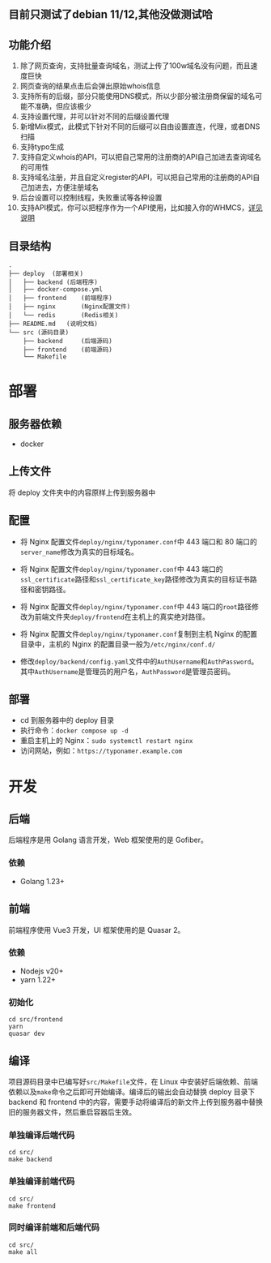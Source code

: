 ## 目前只测试了debian 11/12,其他没做测试哈

## 功能介绍
1. 除了网页查询，支持批量查询域名，测试上传了100w域名没有问题，而且速度巨快
2. 网页查询的结果点击后会弹出原始whois信息
3. 支持所有的后缀，部分只能使用DNS模式，所以少部分被注册商保留的域名可能不准确，但应该极少
4. 支持设置代理，并可以针对不同的后缀设置代理
5. 新增Mix模式，此模式下针对不同的后缀可以自由设置直连，代理，或者DNS扫描
6. 支持typo生成
7. 支持自定义whois的API，可以把自己常用的注册商的API自己加进去查询域名的可用性
8. 支持域名注册，并且自定义register的API，可以把自己常用的注册商的API自己加进去，方便注册域名
9. 后台设置可以控制线程，失败重试等各种设置
10. 支持API模式，你可以把程序作为一个API使用，比如接入你的WHMCS，[详见说明](https://github.com/WenLiCG/PowerWhois/blob/main/API%20documentation.md)

## 目录结构

```
.
├── deploy  (部署相关)
│   ├── backend (后端程序)
│   ├── docker-compose.yml
│   ├── frontend    (前端程序)
│   ├── nginx       (Nginx配置文件)
│   └── redis       (Redis相关)
├── README.md   (说明文档)
└── src (源码目录)
    ├── backend     (后端源码)
    ├── frontend    (前端源码)
    └── Makefile
```

# 部署

## 服务器依赖

- docker

## 上传文件

将 deploy 文件夹中的内容原样上传到服务器中

## 配置

- 将 Nginx 配置文件`deploy/nginx/typonamer.conf`中 443 端口和 80 端口的`server_name`修改为真实的目标域名。

- 将 Nginx 配置文件`deploy/nginx/typonamer.conf`中 443 端口的`ssl_certificate`路径和`ssl_certificate_key`路径修改为真实的目标证书路径和密钥路径。

- 将 Nginx 配置文件`deploy/nginx/typonamer.conf`中 443 端口的`root`路径修改为前端文件夹`deploy/frontend`在主机上的真实绝对路径。

- 将 Nginx 配置文件`deploy/nginx/typonamer.conf`复制到主机 Nginx 的配置目录中，主机的 Nginx 的配置目录一般为`/etc/nginx/conf.d/`

- 修改`deploy/backend/config.yaml`文件中的`AuthUsername`和`AuthPassword`。其中`AuthUsername`是管理员的用户名，`AuthPassword`是管理员密码。

## 部署

- cd 到服务器中的 deploy 目录
- 执行命令：`docker compose up -d`
- 重启主机上的 Nginx：`sudo systemctl restart nginx`
- 访问网站，例如：`https://typonamer.example.com`

# 开发

## 后端

后端程序是用 Golang 语言开发，Web 框架使用的是 Gofiber。

### 依赖

- Golang 1.23+

## 前端

前端程序使用 Vue3 开发，UI 框架使用的是 Quasar 2。

### 依赖

- Nodejs v20+
- yarn 1.22+

### 初始化

```
cd src/frontend
yarn
quasar dev
```

## 编译

项目源码目录中已编写好`src/Makefile`文件，在 Linux 中安装好后端依赖、前端依赖以及`make`命令之后即可开始编译。编译后的输出会自动替换 deploy 目录下 backend 和 frontend 中的内容，需要手动将编译后的新文件上传到服务器中替换旧的服务器文件，然后重启容器后生效。

### 单独编译后端代码

```
cd src/
make backend
```

### 单独编译前端代码

```
cd src/
make frontend
```

### 同时编译前端和后端代码

```
cd src/
make all
```
